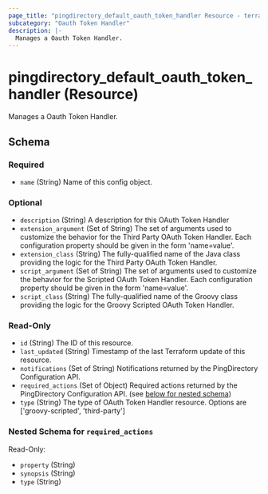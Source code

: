 ```yaml
---
page_title: "pingdirectory_default_oauth_token_handler Resource - terraform-provider-pingdirectory"
subcategory: "Oauth Token Handler"
description: |-
  Manages a Oauth Token Handler.
---
```


# pingdirectory_default_oauth_token_handler (Resource)

Manages a Oauth Token Handler.



<!-- schema generated by tfplugindocs -->
## Schema

### Required

- `name` (String) Name of this config object.

### Optional

- `description` (String) A description for this OAuth Token Handler
- `extension_argument` (Set of String) The set of arguments used to customize the behavior for the Third Party OAuth Token Handler. Each configuration property should be given in the form 'name=value'.
- `extension_class` (String) The fully-qualified name of the Java class providing the logic for the Third Party OAuth Token Handler.
- `script_argument` (Set of String) The set of arguments used to customize the behavior for the Scripted OAuth Token Handler. Each configuration property should be given in the form 'name=value'.
- `script_class` (String) The fully-qualified name of the Groovy class providing the logic for the Groovy Scripted OAuth Token Handler.

### Read-Only

- `id` (String) The ID of this resource.
- `last_updated` (String) Timestamp of the last Terraform update of this resource.
- `notifications` (Set of String) Notifications returned by the PingDirectory Configuration API.
- `required_actions` (Set of Object) Required actions returned by the PingDirectory Configuration API. (see [below for nested schema](#nestedatt--required_actions))
- `type` (String) The type of OAuth Token Handler resource. Options are ['groovy-scripted', 'third-party']

<a id="nestedatt--required_actions"></a>
### Nested Schema for `required_actions`

Read-Only:

- `property` (String)
- `synopsis` (String)
- `type` (String)



